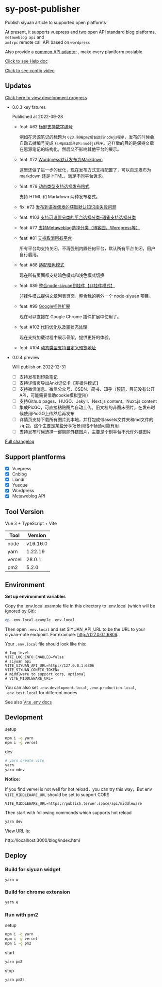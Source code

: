 # sy-post-publisher

Publish siyuan article to supported open platforms

At present, it supports vuepress and two open API standard blog platforms, `metaweblog api` and  
`xmlrpc` remote call API based on <code>wordpress</code>

Also provide a [common API adaptor](https://github.com/terwer/src-sy-post-publisher/blob/main/src/lib/api.ts) , make
every plantform posiable.

[Click to see Help doc](https://mp.terwer.space/post/readme-1j4ltp.html)

[Click to see config video](https://mp.terwer.space/post/configure-entry-video-brpm9.html)

## Updates

[Click here to view development progress](https://github.com/users/terwer/projects/1/views/1)

* 0.0.3 key fatures

  Published at 2022-09-28

    * feat: #62 [标题支持数字编号](https://github.com/terwer/src-sy-post-publisher/pull/62)

      例如在思源笔记的标题为 `023.利用pm2后台运行nodejs程序`，发布的时候会自动去掉编号变成 `利用pm2后台运行nodejs程序`。这样做的目的是保持文章在思源笔记的结构化，然后又不影响其他平台的展示。
    * feat: #72 [Wordpress默认发布为Markdown](https://github.com/terwer/src-sy-post-publisher/pull/72)

      这里还做了进一步的优化，现在发布方式支持配置了，可以自定发布为 markdown 还是 HTML，满足不同平台诉求。
    * feat: #76 [动态类型支持选择发布格式](https://github.com/terwer/src-sy-post-publisher/pull/76)

      支持 HTML 和 Markdown 两种发布格式。
    * fix: #73 [发布到语雀偶发的获取默认知识库失败问题](https://github.com/terwer/src-sy-post-publisher/pull/73)
    * feat: #103 [支持可设置分类的平台选择分类-语雀支持选择分类](https://github.com/terwer/src-sy-post-publisher/pull/103)
    * feat: #77 [支持Metaweblog选择分类（博客园、Wordpress等）](https://github.com/terwer/src-sy-post-publisher/pull/77)
    * feat: #81 [支持取消所有平台](https://github.com/terwer/src-sy-post-publisher/pull/81)

      所有平台均支持关闭，不再强制内置任何平台，默认所有平台关闭，用户自行启用。
    * feat: #88 [适配暗色模式](https://github.com/terwer/src-sy-post-publisher/pull/88)​

      现在所有页面都支持暗色模式和浅色模式切换
    * feat: #89 [整合node-siyuan到挂件【非挂件模式】](https://github.com/terwer/src-sy-post-publisher/pull/89)​

      非挂件模式提供文章列表页面，整合我的另外一个 node-siyuan 项目。
    * feat: #99 [Google插件扩展](https://github.com/terwer/src-sy-post-publisher/pull/99)​

      现在可以直接在 Google Chrome 插件扩展中使用了。
    * feat: #102 [代码优化以及空状态处理](https://github.com/terwer/src-sy-post-publisher/pull/102)​

      现在支持加载过程中展示骨架，提供更好的体验。
    * feat: #104 [动态类型支持自定义预览地址](https://github.com/terwer/src-sy-post-publisher/pull/104)​

* 0.0.4 preview

  Will publish on 2022-12-31

    * [ ] 支持发布到印象笔记
    * [ ] 支持详情页导出Anki记忆卡【非挂件模式】
    * [ ] 支持微信消息、微信公众号、CSDN、简书、知乎（预研，目前没有公开API，可能需要借助cookie模拟登陆）
    * [ ] 支持Github pages、HUGO、Jekyll、Next.js content、Nuxt.js content
    * [ ] 集成PicGO，可直接粘贴图片自动上传。旧文档的非图床图片，在发布时候使用PicGO上传然后再发布
    * [ ] 详情页支持下载所有图片到本地，并打包成带assets文件夹和md文件的zip包，这个主要是某些分享场景网络不畅通可能有用
    * [ ] 支持发布时候选择一键剔除外链图片，主要是个别平台不允许外链图片

[Full changelog](Changelog-en-US.md)

## Support plantforms

* [X] Vuepress
* [X] Cnblog
* [X] Liandi
* [X] Yueque
* [X] Wordpress
* [X] Metaweblog API

## Tool Version

Vue 3 + TypeScript + Vite

|Tool|Version|
| ------| --------|
|node|v16.16.0|
|yarn|1.22.19|
|vercel|28.0.1|
|pm2|5.2.0|

## Environment

**Set up environment variables**

Copy the .env.local.example file in this directory to .env.local (which will be ignored by Git):

```bash
cp .env.local.example .env.local
```

Then open `.env.local` and set SIYUAN_API_URL to be the URL to your siyuan-note endpoint. For
example: http://127.0.0.1:6806.

Your `.env.local` file should look like this:

```properties
# log level
VITE_LOG_INFO_ENABLED=false
# siyuan api
VITE_SIYUAN_API_URL=http://127.0.0.1:6806
VITE_SIYUAN_CONFIG_TOKEN=
# middlware to support cors, optional
# VITE_MIDDLEWARE_URL=
```

You can also set `.env.development.local`, `.env.production.local`, `.env.test.local` for different modes

See also [Vite .env docs](https://cn.vitejs.dev/guide/env-and-mode.html#env-files)

## Devlopment

setup

```bash
npm i -g yarn
npm i -g vercel
```

dev

```bash
# yarn create vite
yarn
yarn vdev
```

**Notice:**

If you find vervel is not well for hot reload，you can try this way，But env `VITE_MIDDLEWARE_URL` should be set to support CORS

```properties
VITE_MIDDLEWARE_URL=https://publish.terwer.space/api/middleware
```

Then start with following commonds which supports hot reload

```bash
yarn dev
```

View URL is:

http://localhost:3000/blog/index.html

## Deploy

### Build for siyuan widget

```bash
yarn w
```

### Build for chrome extension

```bash
yarn e
```

### Run with pm2

setup

```bash
npm i -g yarn
npm i -g vercel
npm i -g pm2
```

start

```bash
yarn pm2
```

stop

```bash
yarn pm2s
```
